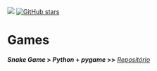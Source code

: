 [![](https://img.shields.io/badge/DEVELOP-GAME-informational)](https://github.com/RenanSN/games)
<a href="https://github.com/RenanSN/games/">
    <img alt="GitHub stars" src="https://img.shields.io/github/stars/RenanSN/games?style=social">
</a>

# Games

**_Snake Game_ > _Python_ + _pygame_ >>** [_Repositório_](https://github.com/RenanSN/games/tree/master/SnakeGame_Python)

